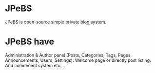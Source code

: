 # JPeBS
JPeBS is open-source simple private blog system.

# JPeBS have
Administration & Author panel (Posts, Categories, Tags, Pages, Announcements, Users, Settings).
Welcome page or directly post listing. And commment system etc...